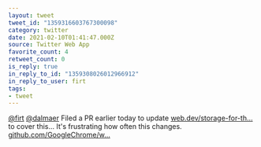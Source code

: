 ```yaml
---
layout: tweet
tweet_id: "1359316603767300098"
category: twitter
date: 2021-02-10T01:41:47.000Z
source: Twitter Web App
favorite_count: 4
retweet_count: 0
is_reply: true
in_reply_to_id: "1359308026012966912"
in_reply_to_user: firt
tags:
- tweet
---
```


[@firt](https://twitter.com/@firt) [@dalmaer](https://twitter.com/@dalmaer) Filed a PR earlier today to update [web.dev/storage-for-th…](https://web.dev/storage-for-the-web/) to cover this... It's frustrating how often this changes.  [github.com/GoogleChrome/w…](https://github.com/GoogleChrome/web.dev/pull/4623)
